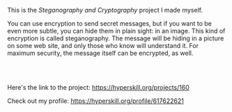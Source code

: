 This is the *Steganography and Cryptography* project I made myself.


<p>You can use encryption to send secret messages, but if you want to be even more subtle, you can hide them in plain sight: in an image. This kind of encryption is called steganography. The message will be hiding in a picture on some web site, and only those who know will understand it. For maximum security, the message itself can be encrypted, as well.</p><br/><br/>

Here's the link to the project: https://hyperskill.org/projects/160

Check out my profile: https://hyperskill.org/profile/617622621
